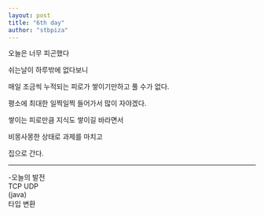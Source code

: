 ```yaml
---
layout: post
title: "6th day"
author: "stbpiza"
---
```


오늘은 너무 피곤했다

쉬는날이 하루밖에 없다보니

매일 조금씩 누적되는 피로가 쌓이기만하고 풀 수가 없다.

평소에 최대한 일찍일찍 들어가서 많이 자야겠다.

쌓이는 피로만큼 지식도 쌓이길 바라면서

비몽사몽한 상태로 과제를 마치고

집으로 간다.

--------------------------------
-오늘의 발전<br>
TCP UDP<Br>
(java)<br>
타입 변환
